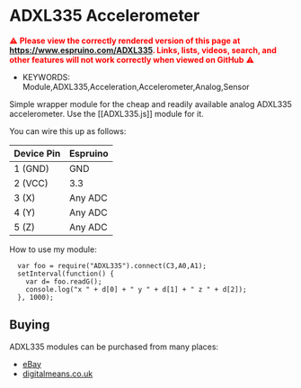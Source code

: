 <!--- Copyright (c) 2014 Your Name. See the file LICENSE for copying permission. -->
ADXL335 Accelerometer
==================

<span style="color:red">:warning: **Please view the correctly rendered version of this page at https://www.espruino.com/ADXL335. Links, lists, videos, search, and other features will not work correctly when viewed on GitHub** :warning:</span>

* KEYWORDS: Module,ADXL335,Acceleration,Accelerometer,Analog,Sensor

Simple wrapper module for the cheap and readily available analog ADXL335 accelerometer.
Use the [[ADXL335.js]] module for it.

You can wire this up as follows:

| Device Pin | Espruino |
| ---------- | -------- |
| 1 (GND)    | GND      |
| 2 (VCC)    | 3.3      |
| 3 (X)      | Any ADC  |
| 4 (Y)      | Any ADC  |
| 5 (Z)      | Any ADC  |

How to use my module:

```
  var foo = require("ADXL335").connect(C3,A0,A1);
  setInterval(function() {
    var d= foo.readG();
    console.log("x " + d[0] + " y " + d[1] + " z " + d[2]);
  }, 1000);
```

Buying
-----

ADXL335 modules can be purchased from many places:

* [eBay](http://www.ebay.com/sch/i.html?_nkw=ADXL335&_sacat=92074)
* [digitalmeans.co.uk](https://digitalmeans.co.uk/shop/index.php?route=product/search&tag=adxl335)
